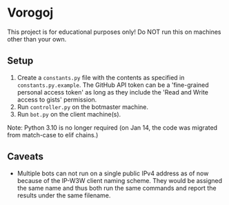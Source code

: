 # Vorogoj

This project is for educational purposes only! Do NOT run this on machines other than your own.

## Setup

1. Create a `constants.py` file with the contents as specified in `constants.py.example`. The GitHub API token can be a 'fine-grained personal access token' as long as they include the 'Read and Write access to gists' permission.
2. Run `controller.py` on the botmaster machine.
3. Run `bot.py` on the client machine(s).

Note: Python 3.10 is no longer required (on Jan 14, the code was migrated from match-case to elif chains.)

## Caveats

- Multiple bots can not run on a single public IPv4 address as of now because of the IP-W3W client naming scheme.
  They would be assigned the same name and thus both run the same commands and report the results under the same filename.
